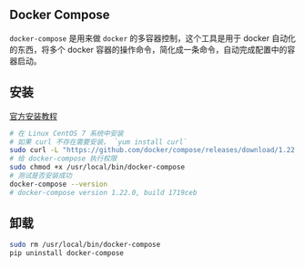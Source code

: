 Docker Compose
---


`docker-compose` 是用来做 `docker` 的多容器控制，这个工具是用于 docker 自动化的东西，将多个 docker 容器的操作命令，简化成一条命令，自动完成配置中的容器启动。

## 安装

[官方安装教程](https://docs.docker.com/compose/install/#install-compose)

```bash
# 在 Linux CentOS 7 系统中安装
# 如果 curl 不存在需要安装， `yum install curl`
sudo curl -L "https://github.com/docker/compose/releases/download/1.22.0/docker-compose-$(uname -s)-$(uname -m)" -o /usr/local/bin/docker-compose
# 给 docker-compose 执行权限
sudo chmod +x /usr/local/bin/docker-compose
# 测试是否安装成功
docker-compose --version
# docker-compose version 1.22.0, build 1719ceb
```

## 卸载

```bash
sudo rm /usr/local/bin/docker-compose
pip uninstall docker-compose
```